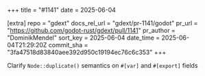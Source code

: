+++
title = "#1141"
date = 2025-06-04

[extra]
repo = "gdext"
docs_rel_url = "gdext/pr-1141/godot"
pr_url = "https://github.com/godot-rust/gdext/pull/1141"
pr_author = "DominikMendel"
sort_key = 2025-06-04
date_time = 2025-06-04T21:29:20Z
commit_sha = "3fa47518d83840aee392d950c19194ec76c6c353"
+++

Clarify `Node::duplicate()` semantics on `#[var]` and `#[export]` fields
